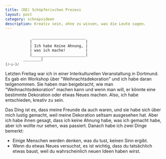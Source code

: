 ```yaml
---
title: (DE) Schöpferischen Prozess 
layout: post
category: schnapsideen 
description: Kreativ sein, ohne zu wissen, was die Leute sagen. 
---
```


```
            ________________________
           |                        |
           | Ich habe Keine Ahnung, |
           | was ich mache!         |
           |________________________|
        ________|
(ﾉ･ｪ･)ﾉ 
```


Letzten Freitag war ich in einer Interkulturellen Veranstaltung in Dortmund. 
Es gab ein Workshop über "Weihnachtsdekoration" und ich habe daran teilgenommen.
Sie haben man beigebracht, wie man "Weihnachtsdekoration" machen kann und wenn man will, er könnte eine bestimmte Dekoration oder etwas Neues machen. 
Also, ich habe entschieden, kreativ zu sein. 

Das Ding ist es, dass meine Freunde da auch waren, und sie habe sich über mich lustig gemacht, weil meine Dekoration seltsam ausgesehen hat. 
Aber ich habe ihnen gesagt, dass ich keine Ahnung habe, was ich gemacht habe, aber ich wollte nur sehen, was passiert. 
Danach habe ich zwei Dinge bemerkt: 

- Einige Menschen werden denken, was du tust, keinen Sinn ergibt. 
- Wenn du etwas Neues versuchst, es ist wichtig, dass du tatsächlich etwas baust, weil du wahrscheinlich neuen Ideen haben wirst. 



